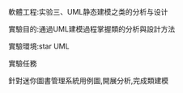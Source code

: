 軟體工程:实验三、UML静态建模之类的分析与设计

實驗目的:通過UML建模過程掌握類的分析與設計方法

實驗環境:star UML

實驗任務

針對迷你圖書管理系統用例圖,開展分析,完成類建模


